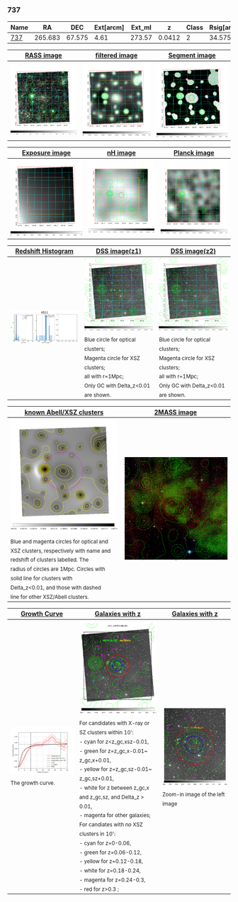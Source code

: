<div STYLE="page-break-after: always;"></div>

### 737

|Name          |RA          |DEC      | Ext[arcm] | Ext_ml | z    | Class| Rsig[arcmin] | CRsig[c/s] | CR500[c/s] | R500[Mpc] |L500[erg/s]|F500[erg/s/cm^2]| M500[Msun]|Tx[keV]|beta|GC(XSZ,Delta_z<0.01)| GC(OPT,Delta_z<0.01)|GC|alias|
|--------------|------------|------------|---|---|-----------|--------|------|------|----|----|----|----|----|----|----|----|----|----|---|
|[737](script/737.md)     | 265.683       | 67.575       | 4.61    | 273.57   | 0.0412 | 2   | 34.575 |0.075 |0.067 |0.498 |3.807e+42 |9.606e-13 |3.647e+13 |1.164 |1.172 |MCXC, |N, |MCXC, |k511|

|[RASS image](../image/737/737_img.pdf)|[filtered image](../image/737/737_fil.pdf)|[Segment image](../image/737/737_seg.pdf)|
|-------------------|--------------------|-------------------|
| <img src="../image/737/737_img.png" width="300">  | <img src="../image/737/737_fil.png" width="300">   | <img src="../image/737/737_seg.png" width="300">  |

|[Exposure image](../image/737/737_mex.pdf)| [nH image](../image/737/737_nh.pdf)| [Planck image](../image/737/737_p.pdf)|
|-------------------|--------------------|-------------------|
|<img src="../image/737/737_mex.png" width="300">   | <img src="../image/737/737_nh.png" width="300">    | <img src="../image/737/737_p.png" width="300"> |

|[Redshift Histogram](../image/737/737_zg.pdf) | [DSS image(z1)](../image/737/737_dss_z1.pdf)      |  [DSS image(z2)](../image/737/737_dss_z2.pdf)    |
|-------------------|--------------------|-------------------|
|<img src="../image/737/737_zg.png" width="300"> |<img src="../image/737/737_dss_z1.png" width="300"> <sub><br>Blue circle for optical clusters; <br>Magenta circle for XSZ clusters; <br>all with r=1Mpc; <br>Only GC with Delta_z<0.01 are shown. </sub>| <img src="../image/737/737_dss_z2.png" width="300"><sub><br>Blue circle for optical clusters; <br>Magenta circle for XSZ clusters; <br>all with r=1Mpc; <br>Only GC with Delta_z<0.01 are shown. </sub> |

|[known Abell/XSZ clusters](../image/737/737_m.pdf) | [2MASS image](../image/737/737_2mass.pdf)      |
|-------------------|-------------------|
|<img src=../image/737/737_m.png width="300"> <sub><br>Blue and magenta circles for optical and <br>XSZ clusters, respectively with name and <br>redshift of clusters labelled. The <br>radius of circles are 1Mpc. Circles with <br>solid line for clusters with <br>Delta_z<0.01, and those with dashed <br>line for other XSZ/Abell clusters.        </sub>|<img src="../image/737/737_2mass.png" width="300">  |

|[Growth Curve](../image/737/737_gca_all.png) |[Galaxies with z](../image/737/737_opt_ned.pdf) |[Galaxies with z](../image/737/737_opt_ned_zoom.pdf) |
|-------------------|-------------------|-------------------|
| <img src="../image/737/737_gca_all.png" width="300"> <sub><br>The growth curve.</sub>| <img src=../image/737/737_opt_ned.png width="300"> <br><sub> For candidates with X-ray or SZ clusters within 10': <br> - cyan for z<z_gc,xsz-0.01, <br> - green for z=z_gc,x-0.01~ z_gc,x+0.01, <br> - yellow for z=z_gc,sz-0.01~ z_gc,sz+0.01, <br> - white for z between z_gc,x and z_gc,sz, and Delta_z > 0.01, <br> - magenta for other galaxies; <br>For candiates with no XSZ clusters in 10': <br> - cyan for z=0-0.06, <br> - green for z=0.06-0.12, <br> - yellow for z=0.12-0.18, <br> - white for z=0.18-0.24, <br> - magenta for z=0.24-0.3, <br> - red for z>0.3 ;  </sub>|<img src=../image/737/737_opt_ned_zoom.png width="300">  <br><sub> Zoom-in image of the left image</sub>|





